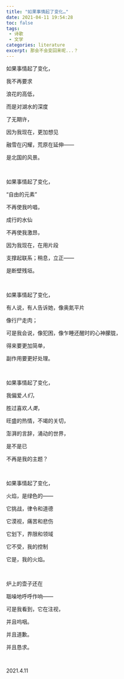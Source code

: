 ```yaml
---
title: "如果事情起了变化…"
date: 2021-04-11 19:54:28
toc: false
tags:
 - 诗歌
 - 文学
categories: literature
excerpt: 那会不会变回来呢...？
---
```


如果事情起了变化，

我不再要求

浪花的高低，

而是对湖水的深度

了无期许，

因为我现在，更加想见

融雪在闪耀，荒原在延伸——

是北国的风景。

​    

如果事情起了变化，

“自由的元素”

不再使我吟唱，

成行的水仙

不再使我激昂，

因为我现在，在用片段

支撑起联系；稍息，立正——

是断壁残垣。

​    

如果事情起了变化，

有人说，有人告诉她，像奥氮平片

像行尸走肉；

可是我会说，像犯困，像乍睡还醒时的心神朦胧，

得来要更加简单，

副作用要更好处理。

​    

如果事情起了变化，

我偏爱*人们*，

胜过喜欢*人类*，

旺盛的热情，不竭的关切，

澎湃的言辞，涌动的世界，

是不是已

不再是我的主题？

​    

如果事情起了变化，

火焰，是绿色的——

它挑战，律令和道德

它漠视，痛苦和悲伤

它划下，界限和领域

它不受，我的控制

它是，我的火焰。

​    

炉上的壶子还在

聒噪地呼呼作响——

可是我看到，它在注视，

并且呜咽。

并且道歉。

并且恳求。

​    

2021.4.11